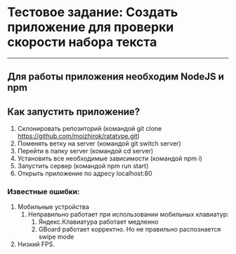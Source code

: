 # Тестовое задание: Создать приложение для проверки скорости набора текста

---

## Для работы приложения необходим NodeJS и npm

## Как запустить приложение?

1.  Склонировать репозиторий (командой git clone https://github.com/moizhirok/ratatype.git)
2.  Поменять ветку на server (командой git switch server)
3.  Перейти в папку server (командой cd server)
4.  Установить все необходимые зависимости (командой npm i)
5.  Запустить сервер (командой npm run start)
6.  Открыть приложение по адресу localhost:80

### Известные ошибки:

1. Мобильные устройства
   1. Неправильно работает при использовании мобильных клавиатур:
      1. Яндекс.Клавиатура работает медленно
      2. GBoard работает корректно. Но не правильно распознается swipe mode
2. Низкий FPS.
